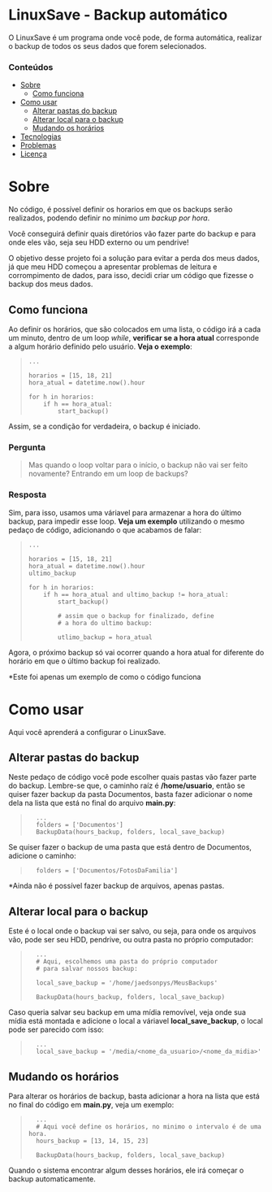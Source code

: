 # LinuxSave - Backup automático

O LinuxSave é um programa onde você pode, de forma automática, realizar o backup de todos os seus
dados que forem selecionados.

### Conteúdos

* [Sobre](#Sobre)
    * [Como funciona](#Como-funciona)
* [Como usar](#Como-usar)
    * [Alterar pastas do backup](#Alterar-pastas-do-backup)
    * [Alterar local para o backup](#Alterar-local-para-o-backup)
    * [Mudando os horários](#Mudando-os-horários)
* [Tecnologias]()
* [Problemas]()
* [Licença]()

# Sobre

No código, é possível definir os horarios em que os backups serão realizados, podendo definir no minimo *um backup por hora*.

Você conseguirá definir quais diretórios vão fazer parte do backup e para onde eles vão, seja seu HDD externo ou um pendrive!

O objetivo desse projeto foi a solução para evitar a perda dos meus dados, já que meu HDD começou a apresentar problemas de leitura e corrompimento de dados, para isso, decidi criar um código que fizesse o backup dos meus dados.

## Como funciona

Ao definir os horários, que são colocados em uma lista, o código irá a cada um minuto, dentro de um loop *while*, **verificar se a hora atual** corresponde a algum horário definido pelo usuário. **Veja o exemplo**:

>     ...
>
>     horarios = [15, 18, 21]
>     hora_atual = datetime.now().hour
>
>     for h in horarios:
>         if h == hora_atual:
>             start_backup()

Assim, se a condição for verdadeira, o backup é iniciado.

### Pergunta

> Mas quando o loop voltar para o início, o backup não vai ser feito novamente? Entrando em um loop de backups?

### Resposta

Sim, para isso, usamos uma váriavel para armazenar a hora do último backup, para impedir esse loop. **Veja um exemplo** utilizando o mesmo pedaço de código, adicionando o que acabamos de falar:

>     ...
>
>     horarios = [15, 18, 21]
>     hora_atual = datetime.now().hour
>     ultimo_backup
>
>     for h in horarios:
>         if h == hora_atual and ultimo_backup != hora_atual:
>             start_backup()
>
>             # assim que o backup for finalizado, define
>             # a hora do ultimo backup:
>
>             utlimo_backup = hora_atual

Agora, o próximo backup só vai ocorrer quando a hora atual for diferente do horário em que
o último backup foi realizado.

*Este foi apenas um exemplo de como o código funciona

# Como usar

Aqui você aprenderá a configurar o LinuxSave.

## Alterar pastas do backup

Neste pedaço de código você pode escolher quais pastas vão fazer parte do backup. Lembre-se que, o caminho raíz é
**/home/usuario**, então se quiser fazer backup da pasta Documentos, basta fazer adicionar o nome dela na lista que está no final do arquivo **main.py**:

>       ...
>       folders = ['Documentos']
>       BackupData(hours_backup, folders, local_save_backup)

Se quiser fazer o backup de uma pasta que está dentro de Documentos, adicione o caminho:

>       folders = ['Documentos/FotosDaFamilia']

*Ainda não é possível fazer backup de arquivos, apenas pastas.

## Alterar local para o backup

Este é o local onde o backup vai ser salvo, ou seja, para onde os arquivos vão, pode ser seu HDD, pendrive, ou outra pasta no próprio computador:

>       ...
>       # Aqui, escolhemos uma pasta do próprio computador
>       # para salvar nossos backup:
>
>       local_save_backup = '/home/jaedsonpys/MeusBackups'
>
>       BackupData(hours_backup, folders, local_save_backup)

Caso queria salvar seu backup em uma mídia removível, veja onde sua mídia está montada e adicione o local a váriavel **local_save_backup**, o local pode ser parecido com isso:

>       ...
>       local_save_backup = '/media/<nome_da_usuario>/<nome_da_midia>'

## Mudando os horários

Para alterar os horários de backup, basta adicionar a hora na lista que está no final do código em **main.py**, veja um exemplo:

>       ...
>       # Aqui você define os horários, no minimo o intervalo é de uma hora.
>       hours_backup = [13, 14, 15, 23]
>
>       BackupData(hours_backup, folders, local_save_backup)

Quando o sistema encontrar algum desses horários, ele irá começar o backup automaticamente.